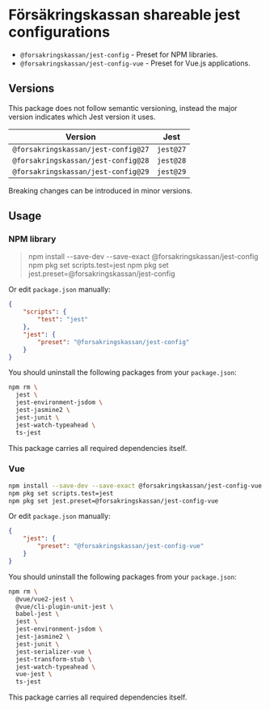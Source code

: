 # Försäkringskassan shareable jest configurations

-   `@forsakringskassan/jest-config` - Preset for NPM libraries.
-   `@forsakringskassan/jest-config-vue` - Preset for Vue.js applications.

## Versions

This package does not follow semantic versioning, instead the major version indicates which Jest version it uses.

| Version                             | Jest      |
| ----------------------------------- | --------- |
| `@forsakringskassan/jest-config@27` | `jest@27` |
| `@forsakringskassan/jest-config@28` | `jest@28` |
| `@forsakringskassan/jest-config@29` | `jest@29` |

Breaking changes can be introduced in minor versions.

## Usage

### NPM library

> npm install --save-dev --save-exact @forsakringskassan/jest-config
> npm pkg set scripts.test=jest
> npm pkg set jest.preset=@forsakringskassan/jest-config

Or edit `package.json` manually:

```json
{
    "scripts": {
        "test": "jest"
    },
    "jest": {
        "preset": "@forsakringskassan/jest-config"
    }
}
```

You should uninstall the following packages from your `package.json`:

```bash
npm rm \
  jest \
  jest-environment-jsdom \
  jest-jasmine2 \
  jest-junit \
  jest-watch-typeahead \
  ts-jest
```

This package carries all required dependencies itself.

### Vue

```bash
npm install --save-dev --save-exact @forsakringskassan/jest-config-vue
npm pkg set scripts.test=jest
npm pkg set jest.preset=@forsakringskassan/jest-config-vue
```

Or edit `package.json` manually:

```json
{
    "jest": {
        "preset": "@forsakringskassan/jest-config-vue"
    }
}
```

You should uninstall the following packages from your `package.json`:

```bash
npm rm \
  @vue/vue2-jest \
  @vue/cli-plugin-unit-jest \
  babel-jest \
  jest \
  jest-environment-jsdom \
  jest-jasmine2 \
  jest-junit \
  jest-serializer-vue \
  jest-transform-stub \
  jest-watch-typeahead \
  vue-jest \
  ts-jest
```

This package carries all required dependencies itself.
